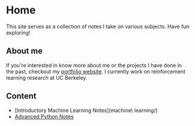 # Home
This site serves as a collection of notes I take on various subjects. Have fun exploring!

## About me
If you're interested in know more about me or the projects I have done in the past, checkout my [portfolio website](http://joeyhejna.com). I currently work on reinforcement learning research at UC Berkeley.

## Content
* [Introductory Machine Learning Notes](machine\ learning/)
* [Advanced Python Notes](programming/python)
